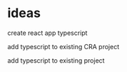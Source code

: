 # ideas

create react app typescript

add typescript to existing CRA project

add typescript to existing project